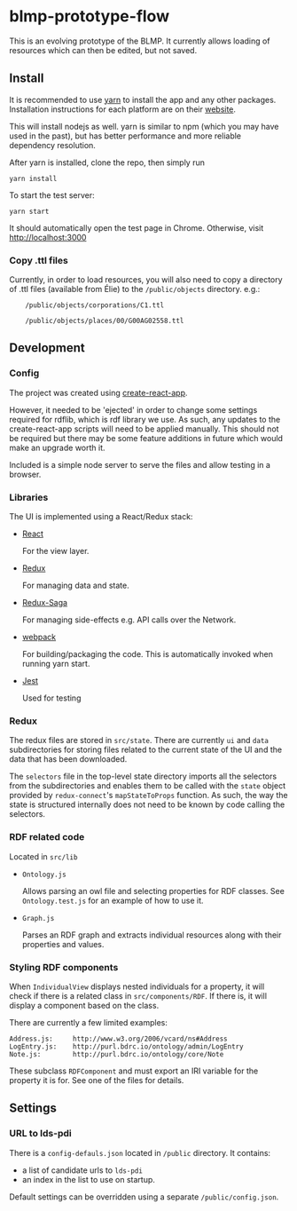 # blmp-prototype-flow 

This is an evolving prototype of the BLMP. It currently allows loading of resources which can then be edited, but not saved.

## Install

It is recommended to use [yarn](https://yarnpkg.com/) to install the app and any other packages. Installation instructions for each platform are on their [website](https://yarnpkg.com/lang/en/docs/install/).

This will install nodejs as well. yarn is similar to npm (which you may have used in the past), but has better performance and more reliable dependency resolution.

After yarn is installed, clone the repo, then simply run

    yarn install

To start the test server:

    yarn start

It should automatically open the test page in Chrome. Otherwise, visit <http://localhost:3000>

### Copy .ttl files

Currently, in order to load resources, you will also need to copy a directory of .ttl files (available from Élie) to the `/public/objects` directory. e.g.:

        /public/objects/corporations/C1.ttl

        /public/objects/places/00/G00AG02558.ttl

## Development

### Config

The project was created using [create-react-app](https://github.com/facebookincubator/create-react-app).

However, it needed to be 'ejected' in order to change some settings required for rdflib, which is rdf library we use. As such, any updates to the create-react-app scripts will need to be applied manually. This should not be required but there may be some feature additions in future which would make an upgrade worth it.

Included is a simple node server to serve the files and allow testing in a browser.

### Libraries

The UI is implemented using a React/Redux stack:

* [React](https://facebook.github.io/react/)

    For the view layer.

* [Redux](http://redux.js.org/)

    For managing data and state.

* [Redux-Saga](https://github.com/redux-saga/redux-saga)

    For managing side-effects e.g. API calls over the Network.

* [webpack](https://webpack.js.org/)

    For building/packaging the code. This is automatically invoked when running yarn start.

* [Jest](https://facebook.github.io/jest/)

    Used for testing

### Redux

The redux files are stored in `src/state`. There are currently `ui` and `data` subdirectories for storing files related to the current state of the UI and the data that has been downloaded.

The `selectors` file in the top-level state directory imports all the selectors from the subdirectories and enables them to be called with the `state` object provided by `redux-connect`'s `mapStateToProps` function. As such, the way the state is structured internally does not need to be known by code calling the selectors.

### RDF related code

Located in `src/lib`

*  `Ontology.js`

    Allows parsing an owl file and selecting properties for RDF classes. See `Ontology.test.js` for an example of how to use it.

* `Graph.js`

    Parses an RDF graph and extracts individual resources along with their properties and values.

### Styling RDF components

When `IndividualView` displays nested individuals for a property, it will check if there is a related class in `src/components/RDF`. If there is, it will display a component based on the class.

There are currently a few limited examples:

    Address.js:     http://www.w3.org/2006/vcard/ns#Address
    LogEntry.js:    http://purl.bdrc.io/ontology/admin/LogEntry
    Note.js:        http://purl.bdrc.io/ontology/core/Note

These subclass `RDFComponent` and must export an IRI variable for the property it is for. See one of the files for details.



## Settings

### URL to lds-pdi

<!--By default, the app will test on startup where lds-pdi is reachable. The first candidate url is `http://localhost:8080`, then it tries `http://localhost:13280` and finally `http://buda1.bdrc.io`.

This automatic setting can be bypassed using a `GET` parameter if needed: `?lds-pdi=...`. For example, `http://localhost:13280?ldspdi=bdrc1.bdrc.io:13280` will use the online `fuseki` server instead of the default `http://localhost:13280`.-->

There is a `config-defauls.json` located in `/public` directory. It contains:
* a list of candidate urls to `lds-pdi`
* an index in the list to use on startup.

Default settings can be overridden using a separate `/public/config.json`.
